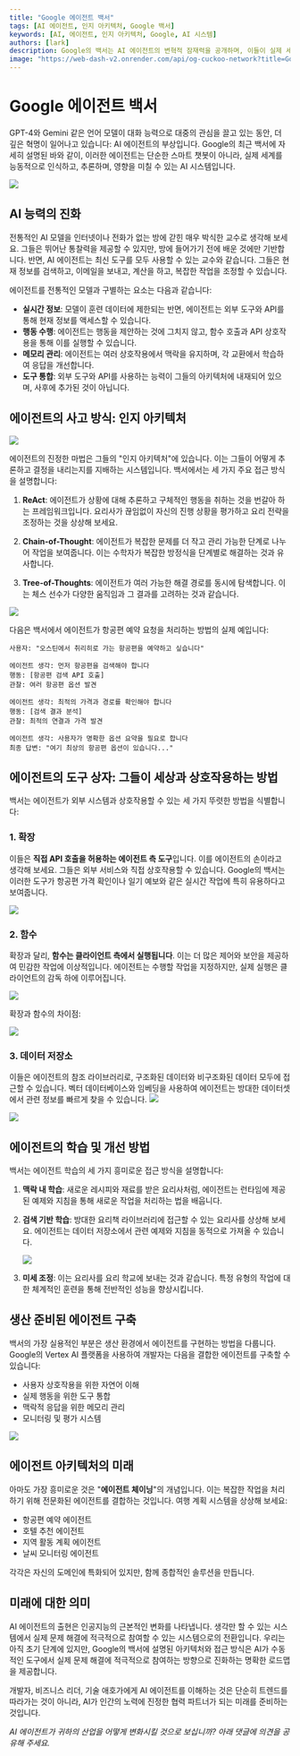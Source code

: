 ```yaml
---
title: "Google 에이전트 백서"
tags: [AI 에이전트, 인지 아키텍처, Google 백서]
keywords: [AI, 에이전트, 인지 아키텍처, Google, AI 시스템]
authors: [lark]
description: Google의 백서는 AI 에이전트의 변혁적 잠재력을 공개하며, 이들이 실제 세계를 인식하고, 추론하며, 영향을 미치는 능력을 보여줍니다. 이러한 에이전트가 실시간 정보 접근, 행동 수행 능력, 도구 통합을 통해 전통적인 AI 모델과 어떻게 다른지 알아보세요.
image: "https://web-dash-v2.onrender.com/api/og-cuckoo-network?title=Google%20에이전트%20백서"
---
```


# Google 에이전트 백서

GPT-4와 Gemini 같은 언어 모델이 대화 능력으로 대중의 관심을 끌고 있는 동안, 더 깊은 혁명이 일어나고 있습니다: AI 에이전트의 부상입니다. Google의 최근 백서에 자세히 설명된 바와 같이, 이러한 에이전트는 단순한 스마트 챗봇이 아니라, 실제 세계를 능동적으로 인식하고, 추론하며, 영향을 미칠 수 있는 AI 시스템입니다.

![](https://web-dash-v2.onrender.com/api/og-cuckoo-network?title=Google%20에이전트%20백서)

## AI 능력의 진화

전통적인 AI 모델을 인터넷이나 전화가 없는 방에 갇힌 매우 박식한 교수로 생각해 보세요. 그들은 뛰어난 통찰력을 제공할 수 있지만, 방에 들어가기 전에 배운 것에만 기반합니다. 반면, AI 에이전트는 최신 도구를 모두 사용할 수 있는 교수와 같습니다. 그들은 현재 정보를 검색하고, 이메일을 보내고, 계산을 하고, 복잡한 작업을 조정할 수 있습니다.

에이전트를 전통적인 모델과 구별하는 요소는 다음과 같습니다:

- **실시간 정보**: 모델이 훈련 데이터에 제한되는 반면, 에이전트는 외부 도구와 API를 통해 현재 정보를 액세스할 수 있습니다.
- **행동 수행**: 에이전트는 행동을 제안하는 것에 그치지 않고, 함수 호출과 API 상호작용을 통해 이를 실행할 수 있습니다.
- **메모리 관리**: 에이전트는 여러 상호작용에서 맥락을 유지하며, 각 교환에서 학습하여 응답을 개선합니다.
- **도구 통합**: 외부 도구와 API를 사용하는 능력이 그들의 아키텍처에 내재되어 있으며, 사후에 추가된 것이 아닙니다.

## 에이전트의 사고 방식: 인지 아키텍처

![](https://cuckoo-network.b-cdn.net/google-agent-1-arch.webp)

에이전트의 진정한 마법은 그들의 "인지 아키텍처"에 있습니다. 이는 그들이 어떻게 추론하고 결정을 내리는지를 지배하는 시스템입니다. 백서에서는 세 가지 주요 접근 방식을 설명합니다:

1. **ReAct**: 에이전트가 상황에 대해 추론하고 구체적인 행동을 취하는 것을 번갈아 하는 프레임워크입니다. 요리사가 끊임없이 자신의 진행 상황을 평가하고 요리 전략을 조정하는 것을 상상해 보세요.

2. **Chain-of-Thought**: 에이전트가 복잡한 문제를 더 작고 관리 가능한 단계로 나누어 작업을 보여줍니다. 이는 수학자가 복잡한 방정식을 단계별로 해결하는 것과 유사합니다.

3. **Tree-of-Thoughts**: 에이전트가 여러 가능한 해결 경로를 동시에 탐색합니다. 이는 체스 선수가 다양한 움직임과 그 결과를 고려하는 것과 같습니다.

![](https://cuckoo-network.b-cdn.net/google-agent-2-reasoning-in-the-orchestration-layer.webp)

다음은 백서에서 에이전트가 항공편 예약 요청을 처리하는 방법의 실제 예입니다:

```
사용자: "오스틴에서 취리히로 가는 항공편을 예약하고 싶습니다"

에이전트 생각: 먼저 항공편을 검색해야 합니다
행동: [항공편 검색 API 호출]
관찰: 여러 항공편 옵션 발견

에이전트 생각: 최적의 가격과 경로를 확인해야 합니다
행동: [검색 결과 분석]
관찰: 최적의 연결과 가격 발견

에이전트 생각: 사용자가 명확한 옵션 요약을 필요로 합니다
최종 답변: "여기 최상의 항공편 옵션이 있습니다..."
```

## 에이전트의 도구 상자: 그들이 세상과 상호작용하는 방법

백서는 에이전트가 외부 시스템과 상호작용할 수 있는 세 가지 뚜렷한 방법을 식별합니다:

### 1. 확장

이들은 **직접 API 호출을 허용하는 에이전트 측 도구**입니다. 이를 에이전트의 손이라고 생각해 보세요. 그들은 외부 서비스와 직접 상호작용할 수 있습니다. Google의 백서는 이러한 도구가 항공편 가격 확인이나 일기 예보와 같은 실시간 작업에 특히 유용하다고 보여줍니다.

![](https://cuckoo-network.b-cdn.net/google-agent-3-extension.webp)

### 2. 함수
확장과 달리, **함수는 클라이언트 측에서 실행됩니다**. 이는 더 많은 제어와 보안을 제공하여 민감한 작업에 이상적입니다. 에이전트는 수행할 작업을 지정하지만, 실제 실행은 클라이언트의 감독 하에 이루어집니다.

![](https://cuckoo-network.b-cdn.net/google-agent-8-function.webp)

확장과 함수의 차이점:

![](https://cuckoo-network.b-cdn.net/google-agent-9-diff-extensions-functions.webp)

### 3. 데이터 저장소

이들은 에이전트의 참조 라이브러리로, 구조화된 데이터와 비구조화된 데이터 모두에 접근할 수 있습니다. 벡터 데이터베이스와 임베딩을 사용하여 에이전트는 방대한 데이터셋에서 관련 정보를 빠르게 찾을 수 있습니다.
![](https://cuckoo-network.b-cdn.net/google-agent-4-data-store.webp)

![](https://cuckoo-network.b-cdn.net/google-agent-5-data-store-details.webp)

## 에이전트의 학습 및 개선 방법

백서는 에이전트 학습의 세 가지 흥미로운 접근 방식을 설명합니다:

1. **맥락 내 학습**: 새로운 레시피와 재료를 받은 요리사처럼, 에이전트는 런타임에 제공된 예제와 지침을 통해 새로운 작업을 처리하는 법을 배웁니다.

2. **검색 기반 학습**: 방대한 요리책 라이브러리에 접근할 수 있는 요리사를 상상해 보세요. 에이전트는 데이터 저장소에서 관련 예제와 지침을 동적으로 가져올 수 있습니다.

   ![](https://cuckoo-network.b-cdn.net/google-agent-6-rag-workflow.webp)

3. **미세 조정**: 이는 요리사를 요리 학교에 보내는 것과 같습니다. 특정 유형의 작업에 대한 체계적인 훈련을 통해 전반적인 성능을 향상시킵니다.

## 생산 준비된 에이전트 구축

백서의 가장 실용적인 부분은 생산 환경에서 에이전트를 구현하는 방법을 다룹니다. Google의 Vertex AI 플랫폼을 사용하여 개발자는 다음을 결합한 에이전트를 구축할 수 있습니다:

- 사용자 상호작용을 위한 자연어 이해
- 실제 행동을 위한 도구 통합
- 맥락적 응답을 위한 메모리 관리
- 모니터링 및 평가 시스템

![](https://cuckoo-network.b-cdn.net/google-agent-7-e2e-built-with-vertex.webp)

## 에이전트 아키텍처의 미래

아마도 가장 흥미로운 것은 "**에이전트 체이닝**"의 개념입니다. 이는 복잡한 작업을 처리하기 위해 전문화된 에이전트를 결합하는 것입니다. 여행 계획 시스템을 상상해 보세요:

- 항공편 예약 에이전트
- 호텔 추천 에이전트
- 지역 활동 계획 에이전트
- 날씨 모니터링 에이전트

각각은 자신의 도메인에 특화되어 있지만, 함께 종합적인 솔루션을 만듭니다.

## 미래에 대한 의미

AI 에이전트의 출현은 인공지능의 근본적인 변화를 나타냅니다. 생각만 할 수 있는 시스템에서 실제 문제 해결에 적극적으로 참여할 수 있는 시스템으로의 전환입니다. 우리는 아직 초기 단계에 있지만, Google의 백서에 설명된 아키텍처와 접근 방식은 AI가 수동적인 도구에서 실제 문제 해결에 적극적으로 참여하는 방향으로 진화하는 명확한 로드맵을 제공합니다.

개발자, 비즈니스 리더, 기술 애호가에게 AI 에이전트를 이해하는 것은 단순히 트렌드를 따라가는 것이 아니라, AI가 인간의 노력에 진정한 협력 파트너가 되는 미래를 준비하는 것입니다.

*AI 에이전트가 귀하의 산업을 어떻게 변화시킬 것으로 보십니까? 아래 댓글에 의견을 공유해 주세요.*